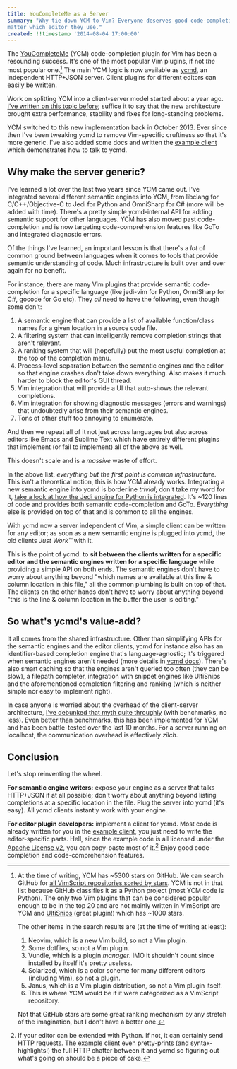 ```yaml
---
title: YouCompleteMe as a Server
summary: "Why tie down YCM to Vim? Everyone deserves good code-completion, no
matter which editor they use."
created: !!timestamp '2014-08-04 17:00:00'
---
```


The [YouCompleteMe][] (YCM) code-completion plugin for Vim has been a resounding
success. It's one of the most popular Vim plugins, if not _the_ most popular
one.[^popular] The main YCM logic is now available as [ycmd][], an independent
HTTP+JSON server. Client plugins for different editors can easily be written.

[^popular]:
    At the time of writing, YCM has ~5300 stars on GitHub. We can search GitHub
    for [all VimScript repositories sorted by stars][vim-plugins]. YCM is not in
    that list because GitHub classifies it as a Python project (most YCM code is
    Python). The only two Vim plugins that can be considered popular enough to
    be in the top 20 and are not mainly written in VimScript are YCM and
    [UltiSnips] (great plugin!) which has ~1000 stars.

    The other items in the search results are (at the time of writing at least):

    1. Neovim, which is a new Vim build, so not a Vim plugin.
    2. Some dotfiles, so not a Vim plugin.
    3. Vundle, which is a plugin _manager_. IMO it shouldn't count since
       installed by itself it's pretty useless.
    4. Solarized, which is a color scheme for many different editors (including
       Vim), so not a plugin.
    5. Janus, which is a Vim plugin distribution, so not a Vim plugin itself.
    6. This is where YCM would be if it were categorized as a VimScript
       repository.

    Not that GitHub stars are some great ranking mechanism by any stretch of the
    imagination, but I don't have a better one.

Work on splitting YCM into a client-server model started about a year ago. [I've
written on this topic before][perf-post]; suffice it to say that the new
architecture brought extra performance, stability and fixes for long-standing
problems.

YCM switched to this new implementation back in October 2013. Ever since then
I've been tweaking ycmd to remove Vim-specific cruftiness so that it's more
generic. I've also added some docs and written the [example
client][example-client] which demonstrates how to talk to ycmd.

Why make the server generic?
----------------------------

I've learned a lot over the last two years since YCM came out. I've integrated
several different semantic engines into YCM, from libclang for C/C++/Objective-C
to Jedi for Python and OmniSharp for C# (more will be added with time). There's
a pretty simple ycmd-internal API for adding semantic support for other
languages. YCM has also moved past code-completion and is now targeting
code-comprehension features like GoTo and integrated diagnostic errors.

Of the things I've learned, an important lesson is that there's a _lot_ of
common ground between languages when it comes to tools that provide semantic
understanding of code. Much infrastructure is built over and over again for no
benefit.

For instance, there are many Vim plugins that provide semantic code-completion
for a specific language (like jedi-vim for Python, OmniSharp for C#, gocode for
Go etc). They _all_ need to have the following, even though some don't:

1. A semantic engine that can provide a list of available function/class names
   for a given location in a source code file.
2. A filtering system that can intelligently remove completion strings that
   aren't relevant.
3. A ranking system that will (hopefully) put the most useful completion
   at the top of the completion menu.
4. Process-level separation between the semantic engines and the editor so that
   engine crashes don't take down everything. Also makes it much harder to block
   the editor's GUI thread.
5. Vim integration that will provide a UI that auto-shows the relevant
   completions.
6. Vim integration for showing diagnostic messages (errors and warnings) that
   undoubtedly arise from their semantic engines.
7. Tons of other stuff too annoying to enumerate.

And then we repeat all of it not just across languages but also across editors
like Emacs and Sublime Text which have entirely different plugins that implement
(or fail to implement) all of the above as well.

This doesn't scale and is a _massive_ waste of effort.

In the above list, _everything but the first point is common infrastructure_.
This isn't a theoretical notion, this is how YCM already works. Integrating a
new semantic engine into ycmd is borderline _trivial_; don't take my word
for it, [take a look at how the Jedi engine for Python is integrated][ycm-jedi].
It's ~120 lines of code and provides both semantic code-completion and GoTo.
_Everything_ else is provided on top of that and is common to all the engines.

With ycmd now a server independent of Vim, a simple client can be written for
any editor; as soon as a new semantic engine is plugged into ycmd, the old
clients _Just Work™_ with it.

This is the point of ycmd: to **sit between the clients written for a specific
editor and the semantic engines written for a specific language** while
providing a simple API on both ends. The semantic engines don't have to worry
about anything beyond "which names are available at this line & column location
in this file," all the common plumbing is built on top of that. The clients on
the other hands don't have to worry about anything beyond "this is the line &
column location in the buffer the user is editing."

So what's ycmd's value-add?
--------------------------

It all comes from the shared infrastructure. Other than simplifying APIs for the
semantic engines and the editor clients, ycmd for instance also has an
identifier-based completion engine that's language-agnostic; it's triggered when
semantic engines aren't needed (more details in [ycmd docs][ycmd-docs]). There's
also smart caching so that the engines aren't queried too often (they can be
slow), a filepath completer, integration with snippet engines like UltiSnips and
the aforementioned completion filtering and ranking (which is neither simple nor
easy to implement right).

In case anyone is worried about the overhead of the client-server architecture,
[I've debunked that myth quite throughly][perf-post] (with benchmarks, no less).
Even better than benchmarks, this has been implemented for YCM and has been
battle-tested over the last 10 months. For a server running on localhost, the
communication overhead is effectively _zilch_.


Conclusion
----------

Let's stop reinventing the wheel.

**For semantic engine writers:** expose your engine as a server that talks
HTTP+JSON if at all possible; don't worry about anything beyond listing
completions at a specific location in the file. Plug the server into ycmd (it's
easy). All ycmd clients instantly work with your engine.

**For editor plugin developers:** implement a client for ycmd. Most code is
already written for you in the [example client][example-client], you just need
to write the editor-specific parts. Hell, since the example code is all licensed
under the [Apache License v2][apache2], you can copy-paste most of it.[^copy]
Enjoy good code-completion and code-comprehension features.

[^copy]: If your editor can be extended with Python. If not, it can certainly
  send HTTP requests. The example client even pretty-prints (and
  syntax-highlights!) the full HTTP chatter between it and ycmd so figuring out
  what's going on should be a piece of cake.


[YouCompleteMe]: http://valloric.github.io/YouCompleteMe/
[ycmd]: https://github.com/Valloric/ycmd
[example-client]: https://github.com/Valloric/ycmd/tree/master/examples/example_client.py
[example-readme]: https://github.com/Valloric/ycmd/blob/master/examples/README.md
[UltiSnips]: https://github.com/SirVer/ultisnips
[vim-plugins]: https://github.com/search?q=stars%3A%3E1&type=Repositories&ref=advsearch&l=VimL
[perf-post]: https://plus.google.com/u/1/+StrahinjaMarkovi%C4%87/posts/Zmr5uf2jCHm
[ycm-jedi]: https://github.com/Valloric/ycmd/blob/master/ycmd/completers/python/jedi_completer.py
[ycmd-docs]: https://github.com/Valloric/ycmd/blob/master/README.md
[apache2]: http://www.apache.org/licenses/LICENSE-2.0.html

